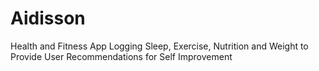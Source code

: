 # Aidisson
Health and Fitness App Logging Sleep, Exercise, Nutrition and Weight to Provide User Recommendations for Self Improvement
